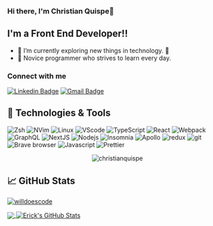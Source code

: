 ### Hi there, I'm Christian Quispe👋 <div align = 'right'>

## I'm a Front End Developer!!

- 🌱 I’m currently exploring new things in technology. 🤣
- 🌱 Novice programmer who strives to learn every day.

### Connect with me

[![Linkedin Badge](https://img.shields.io/badge/-christianquispe-blue?style=flat-square&logo=Linkedin&logoColor=white&link=https://www.linkedin.com/in/christian-quispe-camasca-171266192/)](https://www.linkedin.com/in/christian-quispe-camasca-171266192/)
[![Gmail Badge](https://img.shields.io/badge/-christianquispecamasca@gmail.com-c14438?style=flat-square&logo=Gmail&logoColor=white&link=mailto:slovacus@gmail.com)](mailto:christianquispecamasca@gmail.com)

## 🔧 Technologies & Tools

<p>
  <img alt="Zsh" src="https://img.shields.io/badge/-Shell-2E3440?style=flat-square&logo=gnu-bash&logoColor=white" />
  <img alt="NVim" src="https://img.shields.io/badge/NeoVim-3B4252?style=flat-square&logo=Neovim&logoColor=green%22%20alt=%22ZSH%22" />
  <img alt="Linux" src="https://img.shields.io/badge/-Linux-007ACC?style=flat-square&logo=arch-linux&logoColor=white" />
  <img alt="VScode" src="https://img.shields.io/badge/-VScode-007ACC?style=flat-square&logo=visual-studio-code&logoColor=white" />
  <img alt="TypeScript" src="https://img.shields.io/badge/-TypeScript-007ACC?style=flat-square&logo=typescript&logoColor=white" />
  <img alt="React" src="https://img.shields.io/badge/-React-45b8d8?style=flat-square&logo=react&logoColor=white" />
  <img alt="Webpack" src="https://img.shields.io/badge/-Webpack-8DD6F9?style=flat-square&logo=webpack&logoColor=white" /> 
  <img alt="GraphQL" src="https://img.shields.io/badge/-GraphQL-E10098?style=flat-square&logo=graphql&logoColor=white" />
  <img alt="NextJS" src="https://img.shields.io/badge/-NextJS-000000.svg?style=flat-square&logo=Vercel&labelColor=000" />
  <img alt="Nodejs" src="https://img.shields.io/badge/-Nodejs-43853d?style=flat-square&logo=Node.js&logoColor=white" />
  <img alt="Insomnia" src="https://img.shields.io/badge/-Insomnia-5849BE?style=flat-square&logo=insomnia&logoColor=white" />
  <img alt="Apollo" src="https://img.shields.io/badge/-Apollo%20GraphQL-311C87?style=flat-square&logo=apollo-graphql&logoColor=white" />
  <img alt="redux" src="https://img.shields.io/badge/-Redux-764ABC?style=flat-square&logo=redux&logoColor=white" />
  <img alt="git" src="https://img.shields.io/badge/-Git-F05032?style=flat-square&logo=git&logoColor=white" />
  <img alt="Brave browser" src="https://img.shields.io/badge/-Brave_Browser-FB542B?style=flat-square&logo=brave&logoColor=white" />
  <img alt="Javascript" src="https://img.shields.io/badge/-Javascript-F7B93E?style=flat-square&logo=javascript&logoColor=white" />
  <img alt="Prettier" src="https://img.shields.io/badge/-Prettier-F7B93E?style=flat-square&logo=prettier&logoColor=white" />
</p>

<p align="center"> <img src="https://komarev.com/ghpvc/?username=christianquispe&label=Profile%20views" alt="christianquispe" /> </p>

## &#x1f4c8; GitHub Stats

<p align="left"> <a href="https://github.com/ryo-ma/github-profile-trophy"><img src="https://github-profile-trophy.vercel.app/?username=christianquispe&theme=nord&margin-w=25&margin-h=15" alt="willdoescode" /></a> </p>

<a href="https://github.com/christianquispe/christianquispe" target="_blank">
  <img align="center" src="https://github-readme-stats.vercel.app/api/top-langs/?username=christianquispe&count_private=true&hide=css,html&theme=nord" />
</a>
<a href="https://github.com/christianquispe/christianquispe" target="_blank" >
  <img align="center" src="https://github-readme-stats.vercel.app/api?username=christianquispe&show_icons=true&line_height=27&count_private=true&theme=nord" alt="Erick's GitHub Stats" />
</a>

